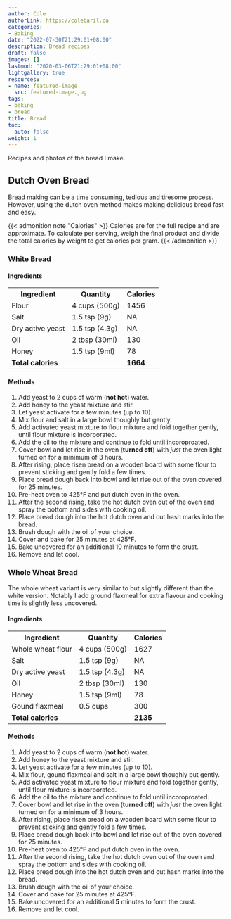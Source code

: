 ```yaml
---
author: Cole
authorLink: https://colebaril.ca
categories:
- Baking
date: "2022-07-30T21:29:01+08:00"
description: Bread recipes
draft: false
images: []
lastmod: "2020-03-06T21:29:01+08:00"
lightgallery: true
resources:
- name: featured-image
  src: featured-image.jpg
tags:
- baking
- bread
title: Bread
toc:
  auto: false
weight: 1
---
```


Recipes and photos of the bread I make. 

<!--more-->

## Dutch Oven Bread 

Bread making can be a time consuming, tedious and tiresome process. However, using the dutch oven method makes making delicious bread fast and easy. 

{{< admonition note "Calories" >}}
Calories are for the full recipe and are approximate. To calculate per serving, weigh the final product and divide the total calories by weight to get calories per gram.
{{< /admonition >}} 

### White Bread 


#### Ingredients

<table>
  <tr>
    <th>Ingredient</th>
    <th>Quantity</th>
    <th>Calories</th>
  </tr>
  <tr>
    <td>Flour</td>
    <td>4 cups (500g)</td>
    <td>1456</td>
  </tr>
    <tr>
    <td>Salt</td>
    <td>1.5 tsp (9g)</td>
    <td>NA</td>
  </tr>
    </tr>
    <tr>
    <td>Dry active yeast</td>
    <td>1.5 tsp (4.3g)</td>
    <td>NA</td>
  </tr>
    <tr>
    <td>Oil</td>
    <td>2 tbsp (30ml)</td>
    <td>130</td>
  </tr>
    <tr>
    <td>Honey</td>
    <td>1.5 tsp (9ml)</td>
    <td>78</td>
  </tr>
  <tr>
    <td colspan="2"><strong>Total calories</strong></td>
    <td><strong>1664</strong></td>
  </tr>
</table>

#### Methods

1. Add yeast to 2 cups of warm (**not hot**) water. 
2. Add honey to the yeast mixture and stir. 
3. Let yeast activate for a few minutes (up to 10).
4. Mix flour and salt in a large bowl thoughly but gently.
5. Add activated yeast mixture to flour mixture and fold together gently, until flour mixture is incorporated. 
6. Add the oil to the mixture and continue to fold until incoroproated. 
7. Cover bowl and let rise in the oven (**turned off**) with *just* the oven light turned on for a minimum of 3 hours.
8. After rising, place risen bread on a wooden board with some flour to prevent sticking and gently fold a few times.
9. Place bread dough back into bowl and let rise out of the oven covered for 25 minutes.
10. Pre-heat oven to 425°F and put dutch oven in the oven. 
11. After the second rising, take the hot dutch oven out of the oven and spray the bottom and sides with cooking oil. 
12. Place bread dough into the hot dutch oven and cut hash marks into the bread. 
13. Brush dough with the oil of your choice. 
14. Cover and bake for 25 minutes at 425°F. 
15. Bake uncovered for an additional 10 minutes to form the crust. 
16. Remove and let cool. 

### Whole Wheat Bread 

The whole wheat variant is very similar to but slightly different than the white version. Notably I add ground flaxmeal for extra flavour and cooking time is slightly less uncovered.

#### Ingredients

<table>
  <tr>
    <th>Ingredient</th>
    <th>Quantity</th>
    <th>Calories</th>
  </tr>
  <tr>
    <td>Whole wheat flour</td>
    <td>4 cups (500g)</td>
    <td>1627</td>
  </tr>
    <tr>
    <td>Salt</td>
    <td>1.5 tsp (9g)</td>
    <td>NA</td>
  </tr>
    </tr>
    <tr>
    <td>Dry active yeast</td>
    <td>1.5 tsp (4.3g)</td>
    <td>NA</td>
  </tr>
    <tr>
    <td>Oil</td>
    <td>2 tbsp (30ml)</td>
    <td>130</td>
  </tr>
    <tr>
    <td>Honey</td>
    <td>1.5 tsp (9ml)</td>
    <td>78</td>
  </tr>
  <tr>
    <td>Gound flaxmeal</td>
    <td>0.5 cups</td>
    <td>300</td>
  </tr>
  <tr>
    <td colspan="2"><strong>Total calories</strong></td>
    <td><strong>2135</strong></td>
  </tr>
</table>


#### Methods

1. Add yeast to 2 cups of warm (**not hot**) water. 
2. Add honey to the yeast mixture and stir. 
3. Let yeast activate for a few minutes (up to 10).
4. Mix flour, gound flaxmeal and salt in a large bowl thoughly but gently.
5. Add activated yeast mixture to flour mixture and fold together gently, until flour mixture is incorporated. 
6. Add the oil to the mixture and continue to fold until incoroproated. 
7. Cover bowl and let rise in the oven (**turned off**) with *just* the oven light turned on for a minimum of 3 hours.
8. After rising, place risen bread on a wooden board with some flour to prevent sticking and gently fold a few times.
9. Place bread dough back into bowl and let rise out of the oven covered for 25 minutes.
10. Pre-heat oven to 425°F and put dutch oven in the oven. 
11. After the second rising, take the hot dutch oven out of the oven and spray the bottom and sides with cooking oil. 
12. Place bread dough into the hot dutch oven and cut hash marks into the bread. 
13. Brush dough with the oil of your choice. 
14. Cover and bake for 25 minutes at 425°F. 
15. Bake uncovered for an additional **5** minutes to form the crust. 
16. Remove and let cool. 









